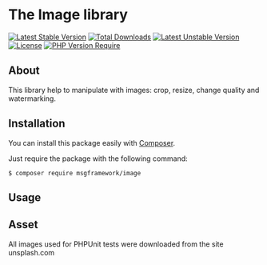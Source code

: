 # The Image library

[![Latest Stable Version](http://poser.pugx.org/msgframework/image/v)](https://packagist.org/packages/msgframework/image) [![Total Downloads](http://poser.pugx.org/msgframework/image/downloads)](https://packagist.org/packages/msgframework/image) [![Latest Unstable Version](http://poser.pugx.org/msgframework/image/v/unstable)](https://packagist.org/packages/msgframework/image) [![License](http://poser.pugx.org/msgframework/image/license)](https://packagist.org/packages/msgframework/image) [![PHP Version Require](http://poser.pugx.org/msgframework/image/require/php)](https://packagist.org/packages/msgframework/image)

## About
This library help to manipulate with images: crop, resize, change quality and watermarking.

## Installation

You can install this package easily with [Composer](https://getcomposer.org/).

Just require the package with the following command:

    $ composer require msgframework/image

## Usage


## Asset

All images used for PHPUnit tests were downloaded from the site unsplash.com